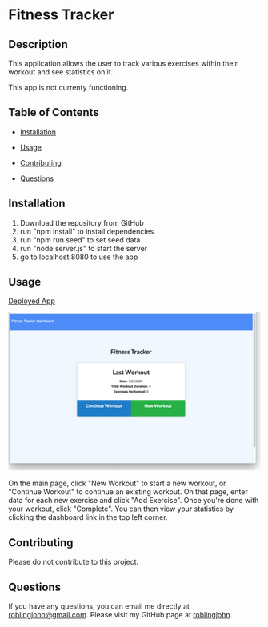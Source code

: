 # Fitness Tracker

## Description
This application allows the user to track various exercises within their workout and see statistics on it.

This app is not currenty functioning.

## Table of Contents
* [Installation](#installation)

* [Usage](#usage)

* [Contributing](#contributing)

* [Questions](#questions)

## Installation
1. Download the repository from GitHub
2. run "npm install" to install dependencies
3. run "npm run seed" to set seed data
4. run "node server.js" to start the server
5. go to localhost:8080 to use the app

## Usage
[Deployed App](https://desolate-spire-36592.herokuapp.com/)

![Screenshot 1](/assets/images/screenshot1.png)

On the main page, click "New Workout" to start a new workout, or "Continue Workout" to continue an existing workout. On that page, enter data for each new exercise and click "Add Exercise". Once you're done with your workout, click "Complete". You can then view your statistics by clicking the dashboard link in the top left corner.

## Contributing
Please do not contribute to this project.

## Questions
If you have any questions, you can email me directly at roblingjohn@gmail.com. 
Please visit my GitHub page at [roblingjohn](http://github.com/roblingjohn).
        
